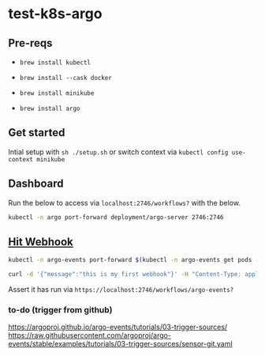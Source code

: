 # test-k8s-argo

## Pre-reqs

- `brew install kubectl`

- `brew install --cask docker`

- `brew install minikube`

- `brew install argo`

## Get started

Intial setup with `sh ./setup.sh` or switch context via `kubectl config use-context minikube`

## Dashboard

Run the below to access via `localhost:2746/workflows?` with the below.

```sh
kubectl -n argo port-forward deployment/argo-server 2746:2746
```

## [Hit Webhook](https://www.youtube.com/watch?v=vbI3YqoaSpU)

```sh
kubectl -n argo-events port-forward $(kubectl -n argo-events get pods -l eventsource-name=webhook --field-selector=status.phase==Running -o jsonpath="{.items[0].metadata.name}") 12000:12000
```

```sh
curl -d '{"message":"this is my first webhook"}' -H "Content-Type: application/json" -X POST http://localhost:12000/github
```

Assert it has run via `https://localhost:2746/workflows/argo-events?`

### to-do (trigger from github)

https://argoproj.github.io/argo-events/tutorials/03-trigger-sources/
https://raw.githubusercontent.com/argoproj/argo-events/stable/examples/tutorials/03-trigger-sources/sensor-git.yaml

